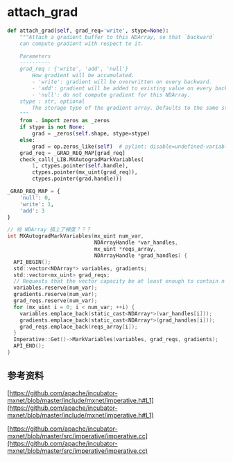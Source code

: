 # attach_grad

```python
def attach_grad(self, grad_req='write', stype=None):
    """Attach a gradient buffer to this NDArray, so that `backward`
    can compute gradient with respect to it.

    Parameters
    ----------
    grad_req : {'write', 'add', 'null'}
        How gradient will be accumulated.
        - 'write': gradient will be overwritten on every backward.
        - 'add': gradient will be added to existing value on every backward.
        - 'null': do not compute gradient for this NDArray.
    stype : str, optional
        The storage type of the gradient array. Defaults to the same stype of this NDArray.
    """
    from . import zeros as _zeros
    if stype is not None:
        grad = _zeros(self.shape, stype=stype)
    else:
        grad = op.zeros_like(self)  # pylint: disable=undefined-variable
    grad_req = _GRAD_REQ_MAP[grad_req]
    check_call(_LIB.MXAutogradMarkVariables(
        1, ctypes.pointer(self.handle),
        ctypes.pointer(mx_uint(grad_req)),
        ctypes.pointer(grad.handle)))
```



```python
_GRAD_REQ_MAP = {
    'null': 0,
    'write': 1,
    'add': 3
}
```





```c
// 给 NDArray 搞上了梯度？？？
int MXAutogradMarkVariables(mx_uint num_var,
                            NDArrayHandle *var_handles,
                            mx_uint *reqs_array,
                            NDArrayHandle *grad_handles) {
  API_BEGIN();
  std::vector<NDArray*> variables, gradients;
  std::vector<mx_uint> grad_reqs;
  // Requests that the vector capacity be at least enough to contain n elements.
  variables.reserve(num_var);
  gradients.reserve(num_var);
  grad_reqs.reserve(num_var);
  for (mx_uint i = 0; i < num_var; ++i) {
    variables.emplace_back(static_cast<NDArray*>(var_handles[i]));
    gradients.emplace_back(static_cast<NDArray*>(grad_handles[i]));
    grad_reqs.emplace_back(reqs_array[i]);
  }
  Imperative::Get()->MarkVariables(variables, grad_reqs, gradients);
  API_END();
}
```







## 参考资料

[https://github.com/apache/incubator-mxnet/blob/master/include/mxnet/imperative.h#L1](https://github.com/apache/incubator-mxnet/blob/master/include/mxnet/imperative.h#L1)

[https://github.com/apache/incubator-mxnet/blob/master/src/imperative/imperative.cc](https://github.com/apache/incubator-mxnet/blob/master/src/imperative/imperative.cc)

